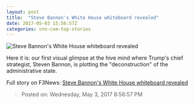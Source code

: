 ```yaml
---
layout: post
title:  "Steve Bannon's White House whiteboard revealed"
date: 2017-05-03 15:56:57Z
categories: cnn-com-top-stories
---
```


![Steve Bannon's White House whiteboard revealed](http://i2.cdn.cnn.com/cnnnext/dam/assets/170503095306-bannon-whiteboard-super-tease.jpg)

Here it is: our first visual glimpse at the hive mind where Trump's chief strategist, Steven Bannon, is plotting the "deconstruction" of the administrative state.


Full story on F3News: [Steve Bannon's White House whiteboard revealed](http://www.f3nws.com/n/bvgqXE)

> Posted on: Wednesday, May 3, 2017 8:56:57 PM
